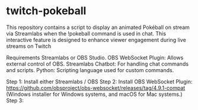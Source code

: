 # twitch-pokeball
This repository contains a script to display an animated Pokéball on stream via Streamlabs when the !pokeball command is used in chat. This interactive feature is designed to enhance viewer engagement during live streams on Twitch




Requirements
Streamlabs or OBS Studio.
OBS WebSocket Plugin: Allows external control of OBS.
Streamlabs Chatbot: For handling chat commands and scripts.
Python: Scripting language used for custom commands.



Step 1: Install either Streamlabs / OBS
Step 2: Install OBS WebSocket Plugin: https://github.com/obsproject/obs-websocket/releases/tag/4.9.1-compat (Windows installer for Windows systems, and macOS for Mac systems.)
Step 3:
